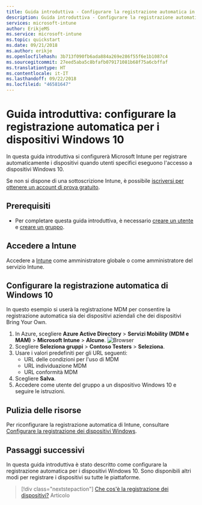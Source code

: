 ```yaml
---
title: Guida introduttiva - Configurare la registrazione automatica in Intune
description: Guida introduttiva - Configurare la registrazione automatica per i dispositivi Windows 10 in Intune.
services: microsoft-intune
author: ErikjeMS
ms.service: microsoft-intune
ms.topic: quickstart
ms.date: 09/21/2018
ms.author: erikje
ms.openlocfilehash: 3b713f090fb6ada884a269e286f55f6e1b1087c4
ms.sourcegitcommit: 27eed5aba5c8bfafb079171081b68f75a6cbffaf
ms.translationtype: HT
ms.contentlocale: it-IT
ms.lasthandoff: 09/22/2018
ms.locfileid: "46581647"
---
```

# <a name="quickstart-set-up-automatic-enrollment-for-windows-10-devices"></a>Guida introduttiva: configurare la registrazione automatica per i dispositivi Windows 10

In questa guida introduttiva si configurerà Microsoft Intune per registrare automaticamente i dispositivi quando utenti specifici eseguono l'accesso a dispositivi Windows 10.

Se non si dispone di una sottoscrizione Intune, è possibile [iscriversi per ottenere un account di prova gratuito](free-trial-sign-up.md).

## <a name="prerequisites"></a>Prerequisiti

- Per completare questa guida introduttiva, è necessario [creare un utente](quickstart-create-user.md) e [creare un gruppo](quickstart-create-group.md).

## <a name="sign-in-to-intune"></a>Accedere a Intune

Accedere a [Intune](https://aka.ms/intuneportal) come amministratore globale o come amministratore del servizio Intune.

## <a name="set-up-windows-10-automatic-enrollment"></a>Configurare la registrazione automatica di Windows 10

In questo esempio si userà la registrazione MDM per consentire la registrazione automatica sia dei dispositivi aziendali che dei dispositivi Bring Your Own.

1. In Azure, scegliere **Azure Active Directory** > **Servizi Mobility (MDM e MAM)** > **Microsoft Intune**  >   **Alcune**.
![Browser](media/quickstart-setup-auto-enrollment/setup-automatic-enrollment-win10.png)
2. Scegliere **Seleziona gruppi** > **Contoso Testers** > **Seleziona**.
3. Usare i valori predefiniti per gli URL seguenti:
    - URL delle condizioni per l'uso di MDM
    - URL individuazione MDM
    - URL conformità MDM
4. Scegliere **Salva**.
5. Accedere come utente del gruppo a un dispositivo Windows 10 e seguire le istruzioni.

## <a name="clean-up-resources"></a>Pulizia delle risorse

Per riconfigurare la registrazione automatica di Intune, consultare [Configurare la registrazione dei dispositivi Windows](windows-enroll.md).

## <a name="next-steps"></a>Passaggi successivi

In questa guida introduttiva è stato descritto come configurare la registrazione automatica per i dispositivi Windows 10. Sono disponibili altri modi per registrare i dispositivi su tutte le piattaforme.

> [!div class="nextstepaction"]
> [Che cos'è la registrazione dei dispositivi?](device-enrollment.md) Articolo